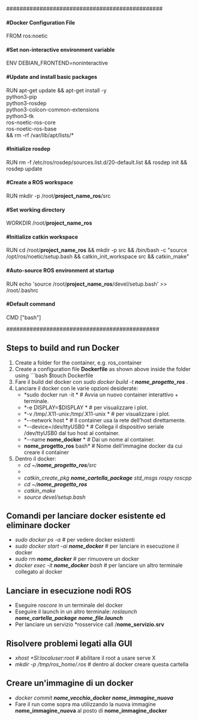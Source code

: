 ###############################################
#### #Docker Configuration File

FROM ros:noetic

#### #Set non-interactive environment variable
ENV DEBIAN_FRONTEND=noninteractive

#### #Update and install basic packages
RUN apt-get update && apt-get install -y \
    python3-pip \
    python3-rosdep \
    python3-colcon-common-extensions \
    python3-tk \
    ros-noetic-ros-core \
    ros-noetic-ros-base \
 && rm -rf /var/lib/apt/lists/*

#### #Initialize rosdep
RUN rm -f /etc/ros/rosdep/sources.list.d/20-default.list && rosdep init && rosdep update
 
#### #Create a ROS workspace
RUN mkdir -p /root/**project_name_ros**/src

#### #Set working directory
WORKDIR /root/**project_name_ros**

#### #Initialize catkin workspace
RUN cd /root/**project_name_ros** && mkdir -p src && /bin/bash -c "source /opt/ros/noetic/setup.bash &&  catkin_init_workspace src && catkin_make" 

#### #Auto-source ROS environment at startup
RUN echo 'source /root/**project_name_ros**/devel/setup.bash' >> /root/.bashrc

####  #Default command
CMD ["bash"]


##############################################

## Steps to build and run Docker
1. Create a folder for the container, e.g. ros_container
2. Create a configuration file **Dockerfile** as shown above inside the folder using  ```bash $touch Dockerfile
3. Fare il build del docker con *sudo docker build -t **nome_progetto_ros** .*
4. Lanciare il docker con le varie opzioni desiderate:
   * *sudo docker run -it  \* # Avvia un nuovo container interattivo + terminale.
   * *-e DISPLAY=$DISPLAY \*  # per visualizzare i plot.
   * *-v /tmp/.X11-unix:/tmp/.X11-unix \* # per visualizzare i plot.
   * *--network host \*  # Il container usa la rete dell’host direttamente.
   * *--device=/dev/ttyUSB0 \*  # Collega il dispositivo seriale /dev/ttyUSB0 dal tuo host al container.
   * *--name **nome_docker** \*  # Dai un nome al container.
   * **nome_progetto_ros** bash*  # Nome dell'immagine docker da cui creare il container
5. Dentro il docker:
   * *cd ~/**nome_progetto_ros**/src*
   * 
   * *catkin_create_pkg **nome_cartella_package** std_msgs rospy roscpp*
   * *cd ~/**nome_progetto_ros***
   * *catkin_make*
   * *source devel/setup.bash*

## Comandi per lanciare docker esistente ed eliminare docker
* *sudo docker ps -a*  # per vedere docker esistenti
* *sudo docker start -ai **nome_docker***  # per lanciare in esecuzione il docker
* *sudo rm **nome_docker***  # per rimuovere un docker
* *docker exec -it **nome_docker** bash*  # per lanciare un altro terminale collegato al docker

## Lanciare in esecuzione nodi ROS
* Eseguire *roscore* in un terminale del docker
* Eseguire il launch in un altro terminale: *roslaunch **nome_cartella_package** **nome_file.launch***
* Per lanciare un servizio *rosservice call /**nome_servizio.srv**

## Risolvere problemi legati alla GUI
* *xhost +SI:localuser:root* # abilitare il root a usare serve X
* *mkdir -p /tmp/ros_home/.ros* # dentro al docker creare questa cartella

## Creare un'immagine di un docker
* *docker commit **nome_vecchio_docker** **nome_immagine_nuova***
* Fare il run come sopra ma utilizzando la nuova immagine **nome_immagine_nuova** al posto di **nome_immagine_docker**


